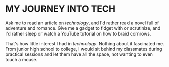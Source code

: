 # MY JOURNEY INTO TECH

Ask me to read an article on _technology_, and I'd rather read a novel full of adventure and romance. Give me a gadget to fidget with or scrutinize, and I'd rather sleep or watch a YouTube tutorial on how to braid cornrows.

That's how little interest I had in _technology_. Nothing about it fascinated me. From junior high school to college, I would sit behind my classmates during practical sessions and let them have all the space, not wanting to even touch a mouse.

